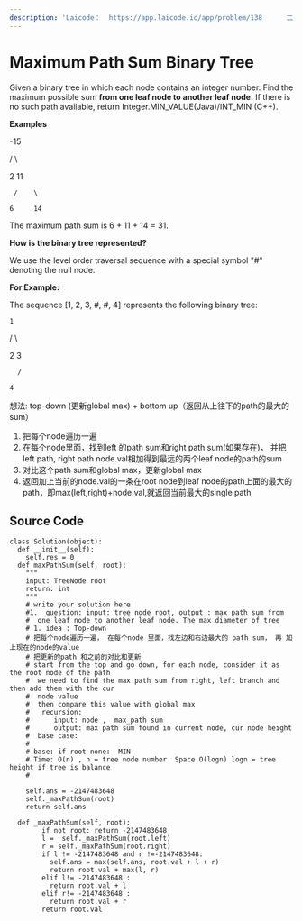 ```yaml
---
description: 'Laicode：  https://app.laicode.io/app/problem/138      二叉树任意两个leaf node的最大路径和'
---
```


# Maximum Path Sum Binary Tree



Given a binary tree in which each node contains an integer number. Find the maximum possible sum **from one leaf node to another leaf node.** If there is no such path available, return Integer.MIN\_VALUE\(Java\)/INT\_MIN \(C++\).

**Examples**

  -15

  /    \

2      11

     /    \

    6     14

The maximum path sum is 6 + 11 + 14 = 31.

**How is the binary tree represented?**

We use the level order traversal sequence with a special symbol "\#" denoting the null node.

**For Example:**

The sequence \[1, 2, 3, \#, \#, 4\] represents the following binary tree:

    1

  /   \

 2     3

      /

    4

想法: top-down \(更新global max\) + bottom up（返回从上往下的path的最大的sum）

1. 把每个node遍历一遍
2. 在每个node里面，找到left 的path sum和right path sum\(如果存在\)， 并把left path, right path node.val相加得到最远的两个leaf node的path的sum
3. 对比这个path sum和global max，更新global max
4. 返回加上当前的node.val的一条在root node到leaf node的path上面的最大的path，即max\(left,right\)+node.val,就返回当前最大的single path



## Source Code

```text
class Solution(object):
  def __init__(self):
    self.res = 0
  def maxPathSum(self, root):
    """
    input: TreeNode root
    return: int
    """
    # write your solution here
    #1.  question: input: tree node root, output : max path sum from
    #  one leaf node to another leaf node. The max diameter of tree
    # 1. idea : Top-down 
    # 把每个node遍历一遍， 在每个node 里面，找左边和右边最大的 path sum， 再 加上现在的node的value
    # 把更新的path 和之前的对比和更新
    # start from the top and go down, for each node, consider it as the root node of the path
    #  we need to find the max path sum from right, left branch and then add them with the cur
    #  node value
    #  then compare this value with global max
    #   recursion: 
    #      input: node ,  max_path sum
    #      output: max path sum found in current node, cur node height
    #  base case:
    #
    # base: if root none:  MIN
    # Time: O(n) , n = tree node number  Space O(logn) logn = tree height if tree is balance
    #
    
    self.ans = -2147483648
    self._maxPathSum(root)
    return self.ans

  def _maxPathSum(self, root):
        if not root: return -2147483648
        l =  self._maxPathSum(root.left)
        r = self._maxPathSum(root.right)
        if l != -2147483648 and r !=-2147483648:
          self.ans = max(self.ans, root.val + l + r)
          return root.val + max(l, r)
        elif l!= -2147483648 :
          return root.val + l
        elif r!= -2147483648 :
          return root.val + r
        return root.val 

```





